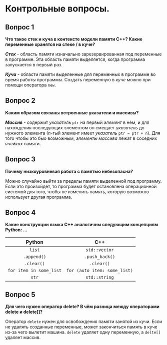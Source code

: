 # Контрольные вопросы.
## Вопрос 1
**Что такое стек и куча в контексте модели памяти C++? 
Какие переменные хранятся на стеке / в куче?**

**_Стек_** - область памяти изначально зарезервированная под 
переменные в программе. Эта область памяти выделяется, когда программа
запускается в первый раз.

**_Куча_** - области памяти выделенные для переменных в программе во время
работы программы. Создать переменную в _куче_ можно при помощи оператора
`new`.

## Вопрос 2
**Каким образом связаны встроенные указатели и массивы?**

_**Массив**_ - содержит _указатель_ `ptr` на первый _элемент_ в нём, и для нахождения 
последующих элементом он смещает _указатель_ до нужного элемента (_n_-тый элемент
имеет _указатель_ `ptr = ptr + n`). Для того чтобы это быо возможным, _элементы_
_массива_ лежат в соседних _ячейках_ памяти.

## Вопрос 3
**Почему низкоуровневая работа с памятью небезопасна?**  

Можно случайно выйти за пределы памяти выделенной под программу. Если это
произойдет, то программа будет остановлена операционной системой для того, чтобы не 
изменить память, которую возможно использует другая программа. 

## Вопрос 4
**Какие конструкции языка C++ аналогичны следующим концепциям Python: ...**

**Python** | **C++** 
:---:|:---:
`list` | `std::vector`
`.append()` | `.push_back()`
`.clear()` | `.clear()`
`for item in some_list` | `for (auto item: some_list)`
`str` | `std::string` 

## Вопрос 5
**Для чего нужен оператор delete? 
В чём разница между операторами delete и delete[]?**

Оператор `delete` нужен для освобождения памяти занятой из кучи. Если не удалять
созданные переменные, может закончиться память в куче из-за чего вылетит машина.
`delete` удаляет одну переменную, а `delte[]` удаляет массив.

